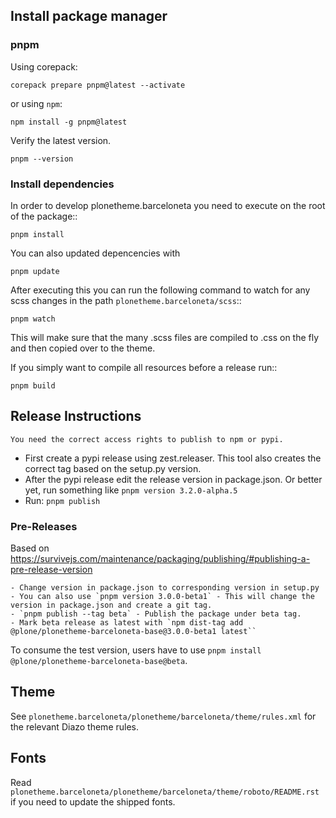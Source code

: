 ## Install package manager

### pnpm

Using corepack:

```shell
corepack prepare pnpm@latest --activate
```

or using `npm`:

```shell
npm install -g pnpm@latest
```

Verify the latest version.

```shell
pnpm --version
```

### Install dependencies

In order to develop plonetheme.barceloneta you need to execute on the root of the package::

```shell
pnpm install
```

You can also updated depencencies with

```shell
pnpm update
```

After executing this you can run the following command to watch for any scss changes
in the path `plonetheme.barceloneta/scss`::

```shell
pnpm watch
```

This will make sure that the many .scss files are compiled to .css on the fly
and then copied over to the theme.

If you simply want to compile all resources before a release run::

```shell
pnpm build
```


## Release Instructions

```{note}
You need the correct access rights to publish to npm or pypi.
```

- First create a pypi release using zest.releaser. This tool also creates the correct tag based on the setup.py version.
- After the pypi release edit the release version in package.json.
  Or better yet, run something like `pnpm version 3.2.0-alpha.5`
- Run: `pnpm publish`


### Pre-Releases

Based on https://survivejs.com/maintenance/packaging/publishing/#publishing-a-pre-release-version

    - Change version in package.json to corresponding version in setup.py
    - You can also use `pnpm version 3.0.0-beta1` - This will change the version in package.json and create a git tag.
    - `pnpm publish --tag beta` - Publish the package under beta tag.
    - Mark beta release as latest with `npm dist-tag add @plone/plonetheme-barceloneta-base@3.0.0-beta1 latest``

To consume the test version, users have to use `pnpm install @plone/plonetheme-barceloneta-base@beta`.


## Theme

See `plonetheme.barceloneta/plonetheme/barceloneta/theme/rules.xml` for the relevant Diazo theme rules.


## Fonts

Read `plonetheme.barceloneta/plonetheme/barceloneta/theme/roboto/README.rst` if you need to update the shipped fonts.
